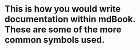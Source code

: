 # This is how you would write documentation within mdBook. These are some of the more common symbols used.